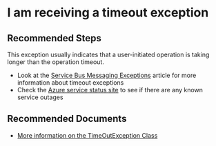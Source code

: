 <properties
    pageTitle="I am receiving a timeout exception"
    description="I am receiving a timeout exception"
    service="microsoft.servicebus"
    resource="namespaces"
    authors="kimliw"
    ms.author="v-kiwel"
    displayOrder="1"
    selfHelpType="resource"
    supportTopicIds=""
    resourceTags=""
    productPesIds="13186"
    cloudEnvironments="MoonCake"
	articleId="a12ed0eb-48a4-4283-93c5-9da75ff3f923"
/>

# I am receiving a timeout exception

## **Recommended Steps**

This exception usually indicates that a user-initiated operation is taking longer than the operation timeout. 

* Look at the [Service Bus Messaging Exceptions](https://docs.azure.cn/service-bus-messaging/service-bus-messaging-exceptions/) article for more information about timeout exceptions
* Check the [Azure service status site](https://www.azure.cn/support/service-dashboard/) to see if there are any known service outages

## **Recommended Documents**

* [More information on the TimeOutException Class](https://msdn.microsoft.com/library/system.timeoutexception.aspx)<br>
